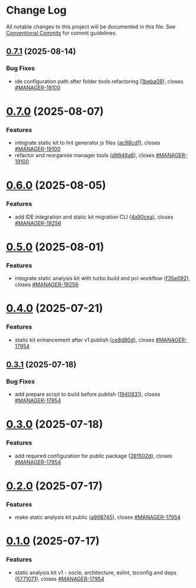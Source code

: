 # Change Log

All notable changes to this project will be documented in this file.
See [Conventional Commits](https://conventionalcommits.org) for commit guidelines.

## [0.7.1](https://github.com/ovh/manager/compare/@ovh-ux/manager-static-analysis-kit@0.7.0...@ovh-ux/manager-static-analysis-kit@0.7.1) (2025-08-14)


### Bug Fixes

* ide configuration path after folder tools refactoring ([1beba08](https://github.com/ovh/manager/commit/1beba08982f99208219c1496f71c147a0cabae9b)), closes [#MANAGER-19100](https://github.com/ovh/manager/issues/MANAGER-19100)





# [0.7.0](https://github.com/ovh/manager/compare/@ovh-ux/manager-static-analysis-kit@0.6.0...@ovh-ux/manager-static-analysis-kit@0.7.0) (2025-08-07)


### Features

* integrate static kit to lint generator js files ([ac98cd1](https://github.com/ovh/manager/commit/ac98cd1667b08c727b9e7fcb1c175cf4fc7c6c39)), closes [#MANAGER-19100](https://github.com/ovh/manager/issues/MANAGER-19100)
* refactor and reorganise manager tools ([d9948a8](https://github.com/ovh/manager/commit/d9948a8340a727bf77d8e5156647d6de47b4e227)), closes [#MANAGER-19100](https://github.com/ovh/manager/issues/MANAGER-19100)





# [0.6.0](https://github.com/ovh/manager/compare/@ovh-ux/manager-static-analysis-kit@0.5.0...@ovh-ux/manager-static-analysis-kit@0.6.0) (2025-08-05)


### Features

* add IDE integration and static kit migration CLI ([4a90cea](https://github.com/ovh/manager/commit/4a90cead62dcf90287ef45b35d389fed74cea14f)), closes [#MANAGER-19256](https://github.com/ovh/manager/issues/MANAGER-19256)





# [0.5.0](https://github.com/ovh/manager/compare/@ovh-ux/manager-static-analysis-kit@0.4.0...@ovh-ux/manager-static-analysis-kit@0.5.0) (2025-08-01)


### Features

* integrate static analysis kit with turbo build and pci workflow ([f35e092](https://github.com/ovh/manager/commit/f35e09204e0ecdeeb57acfe0e587cda6a7bdba01)), closes [#MANAGER-19256](https://github.com/ovh/manager/issues/MANAGER-19256)





# [0.4.0](https://github.com/ovh/manager/compare/@ovh-ux/manager-static-analysis-kit@0.3.1...@ovh-ux/manager-static-analysis-kit@0.4.0) (2025-07-21)


### Features

* static kit enhancement after v1 publish ([ce8d80d](https://github.com/ovh/manager/commit/ce8d80d6747771d7cad0b7470e64a52d5262f782)), closes [#MANAGER-17954](https://github.com/ovh/manager/issues/MANAGER-17954)





## [0.3.1](https://github.com/ovh/manager/compare/@ovh-ux/manager-static-analysis-kit@0.3.0...@ovh-ux/manager-static-analysis-kit@0.3.1) (2025-07-18)


### Bug Fixes

* add prepare script to build before publish ([1940831](https://github.com/ovh/manager/commit/1940831f9d1c2b209ea597f3672ec9d7c00a82bb)), closes [#MANAGER-17954](https://github.com/ovh/manager/issues/MANAGER-17954)





# [0.3.0](https://github.com/ovh/manager/compare/@ovh-ux/manager-static-analysis-kit@0.2.0...@ovh-ux/manager-static-analysis-kit@0.3.0) (2025-07-18)


### Features

* add required configuration for public package ([391502d](https://github.com/ovh/manager/commit/391502dd08a9a4b198ec13bac74150ed01836038)), closes [#MANAGER-17954](https://github.com/ovh/manager/issues/MANAGER-17954)





# [0.2.0](https://github.com/ovh/manager/compare/@ovh-ux/manager-static-analysis-kit@0.1.0...@ovh-ux/manager-static-analysis-kit@0.2.0) (2025-07-17)


### Features

* make static analysis kit public ([a998745](https://github.com/ovh/manager/commit/a998745cfb3101df0cab7a4530bca7cd87fc7025)), closes [#MANAGER-17954](https://github.com/ovh/manager/issues/MANAGER-17954)





# [0.1.0](https://github.com/ovh/manager/compare/@ovh-ux/manager-static-analysis-kit@0.0.1...@ovh-ux/manager-static-analysis-kit@0.1.0) (2025-07-17)


### Features

* static analysis kit v1 - socle, architecture, eslint, tsconfig and deps ([5771071](https://github.com/ovh/manager/commit/577107168272904bf8a7a53a14a40b9ae52916ab)), closes [#MANAGER-17954](https://github.com/ovh/manager/issues/MANAGER-17954)
